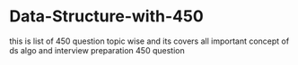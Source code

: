 # Data-Structure-with-450
this is list of 450 question topic wise and its covers all important concept of ds algo and interview preparation 450 question
